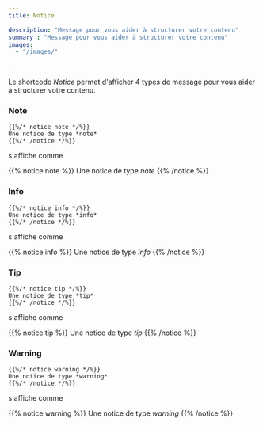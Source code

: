 ```yaml
---
title: Notice

description: "Message pour vous aider à structurer votre contenu"
summary : "Message pour vous aider à structurer votre contenu"
images: 
  - "/images/"
  
---
```


Le shortcode *Notice* permet d'afficher 4 types de message pour vous aider à structurer votre contenu.

### Note

```
{{%/* notice note */%}}
Une notice de type *note*
{{%/* /notice */%}}
```

s'affiche comme

{{% notice note %}}
Une notice de type *note*
{{% /notice %}}

### Info

```
{{%/* notice info */%}}
Une notice de type *info*
{{%/* /notice */%}}
```

s'affiche comme

{{% notice info %}}
Une notice de type *info*
{{% /notice %}}

### Tip

```
{{%/* notice tip */%}}
Une notice de type *tip*
{{%/* /notice */%}}
```

s'affiche comme

{{% notice tip %}}
Une notice de type *tip*
{{% /notice %}}

### Warning

```
{{%/* notice warning */%}}
Une notice de type *warning*
{{%/* /notice */%}}
```

s'affiche comme

{{% notice warning %}}
Une notice de type *warning*
{{% /notice %}}